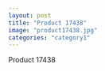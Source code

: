 ```yaml
---
layout: post
title: "Product 17438"
image: "product17438.jpg"
categories: "category1"
---
```

Product 17438
